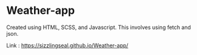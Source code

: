 # Weather-app
Created using HTML, SCSS, and Javascript. This involves using fetch and json.


Link : https://sizzlingseal.github.io/Weather-app/
